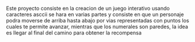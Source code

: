 Este proyecto consiste en la creacion de un juego interativo usando caracteres asccii
se hara en varias partes y consiste en que un personaje podra moverse de arriba hasta abajo
por vias representadas con puntos los cuales te permite avanzar, mientras que los numerales 
son paredes, la idea es llegar al final del camino para obtener la recompensa